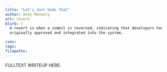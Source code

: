 ```yaml
---
title: "Let's Just Undo That"
author: Andy Meneely
art: revert
blurb: |
  A revert is when a commit is reversed, indicating that developers have decided to roll back changes that were
  originally approved and integrated into the system.

cves:
tags:
filepaths:
---
```

FULLTEXT WRITEUP HERE.
